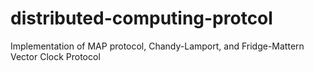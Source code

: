 # distributed-computing-protcol
Implementation of MAP protocol, Chandy-Lamport, and Fridge-Mattern Vector Clock Protocol
